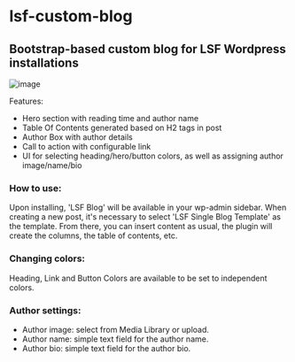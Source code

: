 # lsf-custom-blog

## Bootstrap-based custom blog for LSF Wordpress installations

![image](https://github.com/user-attachments/assets/516ba4a0-5e48-4070-b2e7-ba7cb6c954ef)



Features:
- Hero section with reading time and author name
- Table Of Contents generated based on H2 tags in post
- Author Box with author details
- Call to action with configurable link
- UI for selecting heading/hero/button colors, as well as assigning author image/name/bio

### How to use:
Upon installing, 'LSF Blog' will be available in your wp-admin sidebar.
When creating a new post, it's necessary to select 'LSF Single Blog Template' as the template.
From there, you can insert content as usual, the plugin will create the columns, the table of contents, etc.


### Changing colors:

Heading, Link and Button Colors are available to be set to independent colors.

### Author settings:

- Author image: select from Media Library or upload.
- Author name: simple text field for the author name.
- Author bio: simple text field for the author bio.
